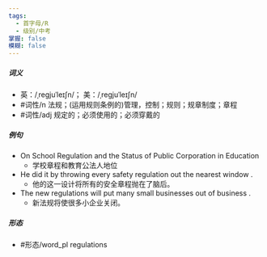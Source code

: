 ```yaml
---
tags:
  - 首字母/R
  - 级别/中考
掌握: false
模糊: false
---
```

##### 词义
- 英：/ˌreɡjuˈleɪʃn/； 美：/ˌreɡjuˈleɪʃn/
- #词性/n  法规；(运用规则条例的)管理，控制；规则；规章制度；章程
- #词性/adj  规定的；必须使用的；必须穿戴的
##### 例句
- On School Regulation and the Status of Public Corporation in Education
	- 学校章程和教育公法人地位
- He did it by throwing every safety regulation out the nearest window .
	- 他的这一设计将所有的安全章程抛在了脑后。
- The new regulations will put many small businesses out of business .
	- 新法规将使很多小企业关闭。
##### 形态
- #形态/word_pl regulations
